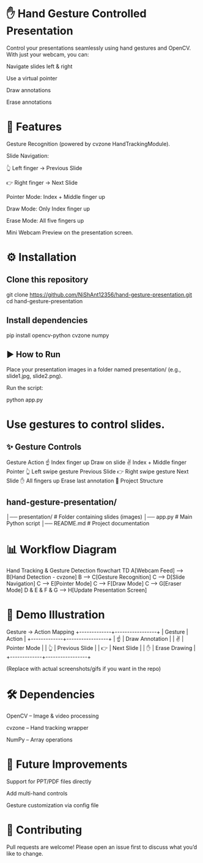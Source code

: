# ✋ Hand Gesture Controlled Presentation

Control your presentations seamlessly using hand gestures and OpenCV.
With just your webcam, you can:

Navigate slides left & right

Use a virtual pointer

Draw annotations

Erase annotations

# 📌 Features

Gesture Recognition (powered by cvzone
 HandTrackingModule).

Slide Navigation:

👆 Left finger → Previous Slide

👉 Right finger → Next Slide

Pointer Mode: Index + Middle finger up

Draw Mode: Only Index finger up

Erase Mode: All five fingers up

Mini Webcam Preview on the presentation screen.

# ⚙️ Installation
## Clone this repository
git clone https://github.com/NiShAnt12356/hand-gesture-presentation.git
cd hand-gesture-presentation

## Install dependencies
pip install opencv-python cvzone numpy

## ▶️ How to Run

Place your presentation images in a folder named presentation/ (e.g., slide1.jpg, slide2.png).

Run the script:

python app.py


# Use gestures to control slides.

## ✨ Gesture Controls
Gesture	Action
☝️ Index finger up	Draw on slide
✌️ Index + Middle finger	Pointer
👆 Left swipe gesture	Previous Slide
👉 Right swipe gesture	Next Slide
✋ All fingers up	Erase last annotation
📂 Project Structure

## hand-gesture-presentation/
│── presentation/       # Folder containing slides (images)
│── app.py              # Main Python script
│── README.md           # Project documentation

# 📊 Workflow Diagram
Hand Tracking & Gesture Detection
flowchart TD
    A[Webcam Feed] --> B[Hand Detection - cvzone]
    B --> C[Gesture Recognition]
    C --> D[Slide Navigation]
    C --> E[Pointer Mode]
    C --> F[Draw Mode]
    C --> G[Eraser Mode]
    D & E & F & G --> H[Update Presentation Screen]

# 🎥 Demo Illustration
Gesture → Action Mapping
+-------------+-----------------+
|   Gesture   |      Action     |
+-------------+-----------------+
| ☝️          | Draw Annotation |
| ✌️          | Pointer Mode    |
| 👆          | Previous Slide  |
| 👉          | Next Slide      |
| ✋          | Erase Drawing   |
+-------------+-----------------+


(Replace with actual screenshots/gifs if you want in the repo)

# 🛠️ Dependencies

OpenCV
 – Image & video processing

cvzone
 – Hand tracking wrapper

NumPy
 – Array operations

# 🚀 Future Improvements

Support for PPT/PDF files directly

Add multi-hand controls

Gesture customization via config file

# 🙌 Contributing

Pull requests are welcome! Please open an issue first to discuss what you’d like to change.
